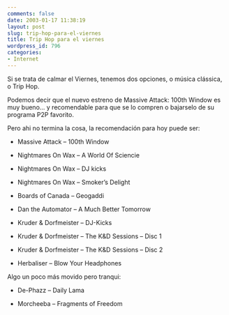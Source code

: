 ```yaml
---
comments: false
date: 2003-01-17 11:38:19
layout: post
slug: trip-hop-para-el-viernes
title: Trip Hop para el viernes
wordpress_id: 796
categories:
- Internet
---
```


Si se trata de calmar el Viernes, tenemos dos opciones, o música clássica, o Trip Hop.





Podemos decir que el nuevo estreno de Massive Attack: 100th Window es muy bueno… y recomendable para que se lo compren o bajarselo de su programa P2P favorito.





Pero ahi no termina la cosa, la recomendación para hoy puede ser:





  


  * Massive Attack – 100th Window


  * Nightmares On Wax – A World Of Sciencie


  * Nightmares On Wax – DJ kicks


  * Nightmares On Wax – Smoker’s Delight


  * Boards of Canada – Geogaddi


  * Dan the Automator – A Much Better Tomorrow


  * Kruder & Dorfmeister – DJ-Kicks


  * Kruder & Dorfmeister – The K&D Sessions – Disc 1


  * Kruder & Dorfmeister – The K&D Sessions – Disc 2


  * Herbaliser – Blow Your Headphones





Algo un poco más movido pero tranqui:





  


  * De-Phazz – Daily Lama


  * Morcheeba – Fragments of Freedom




 
